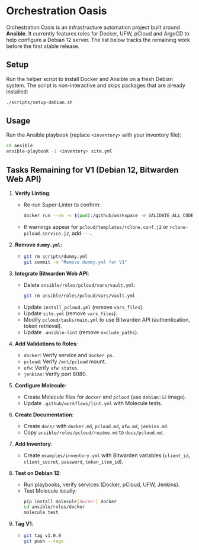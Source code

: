 # Orchestration Oasis

Orchestration Oasis is an infrastructure automation project built around **Ansible**. It currently features roles for Docker, UFW, pCloud and ArgoCD to help configure a Debian 12 server. The list below tracks the remaining work before the first stable release.

## Setup

Run the helper script to install Docker and Ansible on a fresh Debian system.
The script is non-interactive and skips packages that are already installed:

```bash
./scripts/setup-debian.sh
```


## Usage

Run the Ansible playbook (replace `<inventory>` with your inventory file):

```bash
cd ansible
ansible-playbook -i <inventory> site.yml
```

## Tasks Remaining for V1 (Debian 12, Bitwarden Web API)

1. **Verify Linting**:
   - Re-run Super-Linter to confirm:
     ```bash
     docker run --rm -v $(pwd):/github/workspace -e VALIDATE_ALL_CODEBASE=true -e VALIDATE_MARKDOWN=true -e VALIDATE_YAML=true -e VALIDATE_ANSIBLE=true -e DEFAULT_BRANCH=main github/super-linter:v5
     ```
   - If warnings appear for `pcloud/templates/rclone.conf.j2` or `rclone-pcloud.service.j2`, add `---`.

2. **Remove `dummy.yml`**:
   - ```bash
     git rm scripts/dummy.yml
     git commit -m "Remove dummy.yml for V1"
     ```

3. **Integrate Bitwarden Web API**:
   - Delete `ansible/roles/pcloud/vars/vault.yml`:
     ```bash
     git rm ansible/roles/pcloud/vars/vault.yml
     ```
   - Update `install_pcloud.yml` (remove `vars_files`).
   - Update `site.yml` (remove `vars_files`).
   - Modify `pcloud/tasks/main.yml` to use Bitwarden API (authentication, token retrieval).
   - Update `.ansible-lint` (remove `exclude_paths`).

4. **Add Validations to Roles**:
   - `docker`: Verify service and `docker ps`.
   - `pcloud`: Verify `/mnt/pcloud` mount.
   - `ufw`: Verify `ufw status`.
   - `jenkins`: Verify port 8080.

5. **Configure Molecule**:
   - Create Molecule files for `docker` and `pcloud` (use `debian:12` image).
   - Update `.github/workflows/lint.yml` with Molecule tests.

6. **Create Documentation**:
   - Create `docs/` with `docker.md`, `pcloud.md`, `ufw.md`, `jenkins.md`.
   - Copy `ansible/roles/pcloud/readme.md` to `docs/pcloud.md`.

7. **Add Inventory**:
   - Create `examples/inventory.yml` with Bitwarden variables (`client_id`, `client_secret`, `password`, `token_item_id`).

8. **Test on Debian 12**:
   - Run playbooks, verify services (Docker, pCloud, UFW, Jenkins).
   - Test Molecule locally:
     ```bash
     pip install molecule[docker] docker
     cd ansible/roles/docker
     molecule test
     ```

9. **Tag V1**:
   - ```bash
     git tag v1.0.0
     git push --tags
     ```
